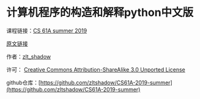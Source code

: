 # 计算机程序的构造和解释python中文版

课程链接：[CS 61A summer 2019 ](https://inst.eecs.berkeley.edu/~cs61a/su19/)

[原文链接](http://composingprograms.com/)

作者：[zlt\_shadow](https://github.com/zltshadow)

许可： [Creative Commons Attribution-ShareAlike 3.0 Unported License](http://creativecommons.org/licenses/by-sa/3.0/)

github仓库：[https://github.com/zltshadow/CS61A-2019-summer](https://github.com/zltshadow/CS61A-2019-summer)

